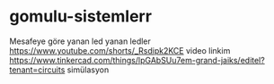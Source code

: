 # gomulu-sistemlerr
Mesafeye göre yanan led
yanan ledler https://www.youtube.com/shorts/_Rsdipk2KCE video linkim https://www.tinkercad.com/things/lpGAbSUu7em-grand-jaiks/editel?tenant=circuits simülasyon
